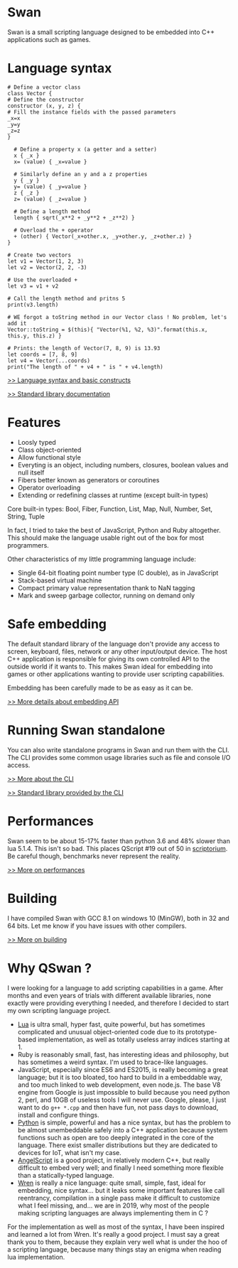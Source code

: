 # Swan

Swan is a small scripting language designed to be embedded into C++ applications such as games.

# Language syntax 
```
# Define a vector class
class Vector {
# Define the constructor
constructor (x, y, z) {
# Fill the instance fields with the passed parameters
_x=x 
_y=y
_z=z
}

  # Define a property x (a getter and a setter)
  x { _x } 
  x= (value) { _x=value }

  # Similarly define an y and a z properties
  y { _y }
  y= (value) { _y=value }
  z { _z }
  z= (value) { _z=value }

  # Define a length method
  length { sqrt(_x**2 + _y**2 + _z**2) }

  # Overload the + operator
  + (other) { Vector(_x+other.x, _y+other.y, _z+other.z) }
}

# Create two vectors
let v1 = Vector(1, 2, 3)
let v2 = Vector(2, 2, -3)

# Use the overloaded +
let v3 = v1 + v2

# Call the length method and pritns 5
print(v3.length)

# WE forgot a toString method in our Vector class ! No problem, let's add it
Vector::toString = $(this){ "Vector(%1, %2, %3)".format(this.x, this.y, this.z) }

# Prints: the length of Vector(7, 8, 9) is 13.93
let coords = [7, 8, 9]
let v4 = Vector(...coords)
print("The length of " + v4 + " is " + v4.length) 
```

[>> Language syntax and basic constructs](docs/language-syntax.md)

[>> Standard library documentation](docs/stdlib.md)

# Features 
- Loosly typed
- Class object-oriented
- Allow functional style
- Everyting is an object, including numbers, closures, boolean values and null itself
- Fibers better known as generators or coroutines
- Operator overloading
- Extending or redefining classes at runtime (except built-in types)

Core built-in types: Bool, Fiber, Function, List, Map, Null, Number, Set, String, Tuple

In fact, I tried to take the best of JavaScript, Python and Ruby altogether.
This should make the language usable right out of the box for most programmers.

Other characteristics of my little programming language include:

- Single 64-bit floating point number type (C double), as in JavaScript
- Stack-based virtual machine
- Compact primary value representation thank to NaN tagging
- Mark and sweep garbage collector, running on demand only

# Safe embedding

The default standard library of the language don't provide any access to screen, keyboard, files, network or any other input/output device. 
The host C++ application is responsible for giving its own controlled API to the outside world if it wants to.
This makes Swan ideal for embedding into games or other applications wanting to provide user scripting capabilities.

Embedding has been carefully made to be as easy as it can be.

[>> More  details about embedding API](docs/embedding.md)

# Running Swan standalone
You can also write standalone programs in Swan  and run them with the CLI.
The CLI provides some common usage libraries such as file and console I/O access.

[>> More about the CLI](docs/cli.md)

[>> Standard library provided by the CLI](docs/cli-stdlib.md)

# Performances
Swan seem to be about 15-17% faster than python 3.6 and 48% slower than lua 5.1.4.
This isn't so bad. This places QScript #19 out of 50 in [scriptorium](https://github.com/r-lyeh-archived/scriptorium).
Be careful though, benchmarks never represent the reality.

[>> More on performances](docs/performances.md)

# Building
I have compiled Swan with GCC 8.1 on windows 10 (MinGW), both in 32 and 64 bits.
Let me know if you have issues with other compilers.

[>> More on building](docs/building.md)

# Why QSwan ?

I were looking for a language to add scripting capabilities in a game.
After months and even years of trials with different available libraries, none exactly were providing everything I needed, and therefore I decided to start my own scripting language project.

- [Lua](http://lua.org/) is ultra small, hyper fast, quite powerful, but has sometimes complicated and unusual object-oriented code due to its prototype-based implementation, as well as totally useless array indices starting at 1.
- Ruby is reasonably small, fast, has interesting ideas and philosophy, but has sometimes a weird syntax. I'm used to brace-like languages.
- JavaScript, especially since ES6 and ES2015, is really becoming a great language; but it is too bloated, too hard to build in a embeddable way, and too much linked to web development, even node.js. The base V8 engine from Google is just impossible to build because you need python 2, perl, and 10GB of useless tools I will never use. Google, please, I just want to do `g++ *.cpp` and then have fun, not pass days to download, install and configure things.
- [Python](http://python.org/) is simple, powerful and has a nice syntax, but has the problem to be almost unembeddable safely into a C++ application because system functions such as open are too deeply integrated in the core of the language. There exist smaller distributions but they are dedicated to devices for IoT, what isn't my case.
- [AngelScript](http://angelcode.com/) is a good project, in relatively modern C++, but really difficult to embed very well; and finally I need something more flexible than a statically-typed language.
- [Wren](https://github.com/wren-lang/wren) is really a nice language: quite small, simple, fast, ideal for embedding, nice syntax... but it leaks some important features like call reentrancy, compilation in a single pass make it difficult to customize what I feel missing, and... we are in 2019, why most of the people making scripting languages are always implementing them in C ?

For the implementation as well as most of the syntax, I have been inspired and learned a lot from Wren. It's really a good project.
I must say a great thank you to them, because they explain very well what is under the hoo of a scripting language, because many things stay an enigma when reading lua implementation.
